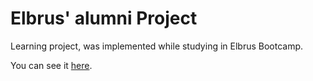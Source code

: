 # Elbrus' alumni Project

Learning project, was implemented while studying in Elbrus Bootcamp.

You can see it  <a href="https://elbrus-alumni-project.herokuapp.com">here</a>.
